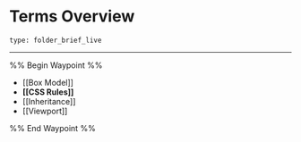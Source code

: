 # Terms Overview
 
```ccard
type: folder_brief_live
```
 
---

%% Begin Waypoint %%
- [[Box Model]]
- **[[CSS Rules]]**
- [[Inheritance]]
- [[Viewport]]

%% End Waypoint %%